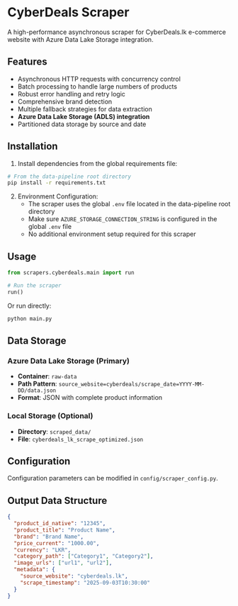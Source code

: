# CyberDeals Scraper

A high-performance asynchronous scraper for CyberDeals.lk e-commerce website with Azure Data Lake Storage integration.

## Features

- Asynchronous HTTP requests with concurrency control
- Batch processing to handle large numbers of products
- Robust error handling and retry logic
- Comprehensive brand detection
- Multiple fallback strategies for data extraction
- **Azure Data Lake Storage (ADLS) integration**
- Partitioned data storage by source and date

## Installation

1. Install dependencies from the global requirements file:
```bash
# From the data-pipeline root directory
pip install -r requirements.txt
```

2. Environment Configuration:
   - The scraper uses the global `.env` file located in the data-pipeline root directory
   - Make sure `AZURE_STORAGE_CONNECTION_STRING` is configured in the global `.env` file
   - No additional environment setup required for this scraper

## Usage

```python
from scrapers.cyberdeals.main import run

# Run the scraper
run()
```

Or run directly:
```bash
python main.py
```

## Data Storage

### Azure Data Lake Storage (Primary)
- **Container**: `raw-data`
- **Path Pattern**: `source_website=cyberdeals/scrape_date=YYYY-MM-DD/data.json`
- **Format**: JSON with complete product information

### Local Storage (Optional)
- **Directory**: `scraped_data/`
- **File**: `cyberdeals_lk_scrape_optimized.json`

## Configuration

Configuration parameters can be modified in `config/scraper_config.py`.

## Output Data Structure

```json
{
  "product_id_native": "12345",
  "product_title": "Product Name",
  "brand": "Brand Name",
  "price_current": "1000.00",
  "currency": "LKR",
  "category_path": ["Category1", "Category2"],
  "image_urls": ["url1", "url2"],
  "metadata": {
    "source_website": "cyberdeals.lk",
    "scrape_timestamp": "2025-09-03T10:30:00"
  }
}
```
